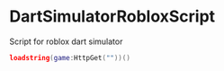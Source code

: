 # DartSimulatorRobloxScript
Script for roblox dart simulator

```lua
loadstring(game:HttpGet(""))()
```
